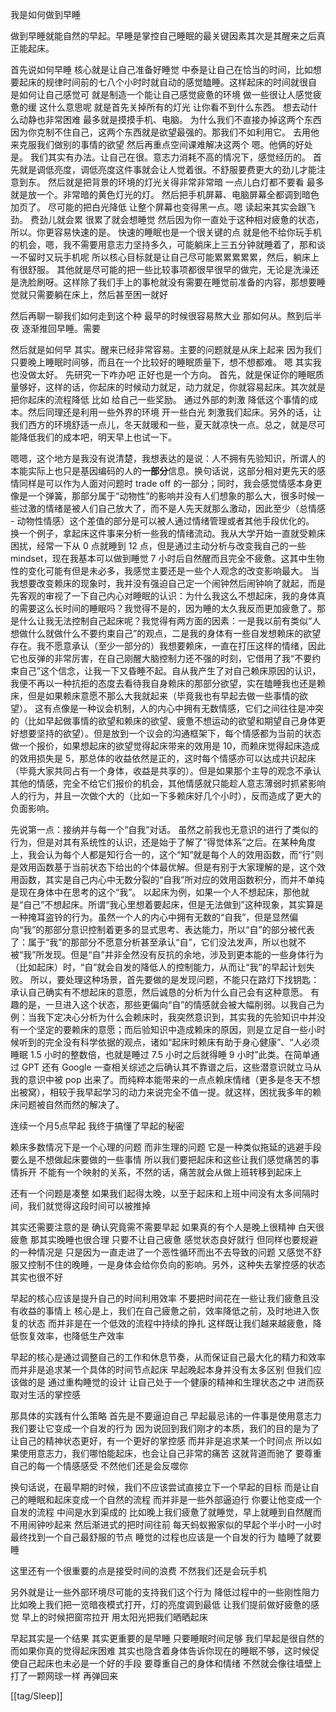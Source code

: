 我是如何做到早睡

做到早睡就能自然的早起。早睡是掌控自己睡眠的最关键因素其次是其醒来之后真正能起床。

首先说如何早睡 核心就是让自己准备好睡觉 中泰是让自己在恰当的时间，比如想要起床的规律时间前的七八个小时时就自动的感觉瞌睡。这样起床的时间就很自
是如何让自己感觉可 就是制造一个能让自己感觉疲惫的环境 做一些很让人感觉疲惫的缓
这什么意思呢 就是首先关掉所有的灯光 让你看不到什么东西。 想去动什么动静也非常困难 最多就是摸摸手机、电脑。 为什么我们不直接办掉这两个东西 因为你克制不住自己，这两个东西就是欲望最强的。那我们不如利用它。 去用他来克服我们做别的事情的欲望 然后再重点空间课难解决这两个
嗯。他俩的好处是。 我们其实有办法。让自己在很。意志力消耗不高的情况下，感觉经历的。 首先就是调低亮度，调低亮度这件事就会让人觉着很。不舒服要费更大的劲儿才能注意到东。 然后就是把背景的环境的灯光关得非常非常暗 一点儿白灯都不要看 最多就是放一个。非常暗的黄色灯光的灯。
然后把手机屏幕、电脑屏幕全都调到暗色加页了。 尽可能的把白光降低 让整个屏幕也变得黑一点。嗯 读起来其实会跟飞劲。 费劲儿就会累 很累了就会想睡觉 然后因为你一直处于这种相对疲惫的状态，所以。你更容易快速的是。
快速的睡眠也是一个很关键的点 就是他不给你玩手机的机会，嗯，我不需要用意志力坚持多久，可能躺床上三五分钟就睡着了，那和谈一不留时又玩手机呢 所以核心目标就是让自己尽可能累累累累累，然后，躺床上有很舒服。 其他就是尽可能的把一些比较事项都很早很早的做完，无论是洗澡还是洗脸刷呀。这样除了我们手上的事枪就没有需要在睡觉前准备的内容，那想要睡觉就只需要躺在床上，然后甚至困一就好

然后再聊一聊我们如何走到这个种 最早的时候很容易熬大业 那如何从。熬到后半夜 逐渐推回早睡。需要

然后就是如何早 其实。醒来已经非常容易。主要的问题就是从床上起来 因为我们只要晚上睡眠时间够，而且在一个比较好的睡眠质量下，想不想都难。
嗯 其实我也没做太好。 先研究一下咋办吧 正好也是一个方向。
首先，就是保证你的睡眠质量够好，这样的话，你起床的时候动力就足，动力就足，你就容易起床。其次就是把你起床的流程降低 比如 给自己一些奖励。 通过外部的刺激 降低这个事情的成本。然后同理还是利用一些外界的环境 开一些白光 刺激我们起床。另外的话，让我们西方的环境舒适一点儿，冬天就暖和一些，夏天就凉快一点。总之，就是尽可能降低我们的成本吧，明天早上也试一下。

嗯嗯，这个地方是我没有说清楚，我想表达的是说：人不拥有先验知识，所谓人的本能实际上也只是基因编码的人的**一部分**信息。换句话说，这部分相对更先天的感情同样是可以作为人面对问题时 trade off 的一部分；同时，我会感觉情感本身更像是一个弹簧，那部分属于“动物性”的影响并没有人们想象的那么大，很多时候一些过激的情绪是被人们自己放大了，而不是人先天就那么激动，因此至少（总情感 - 动物性情感）这个差值的部分是可以被人通过情绪管理或者其他手段优化的。
换一个例子，拿起床这件事来分析一些我的情绪流动。我从大学开始一直就受赖床困扰，经常一下从 0 点就睡到 12 点，但是通过主动分析与改变我自己的一些 mindset，现在我基本可以做到睡觉 7 小时后自然醒而且完全不疲惫。这其中生物性的变化可能有但是未必多，我感觉主要还是一些个人观念的改变影响最大。
当我想要改变赖床的现象时，我并没有强迫自己定一个闹钟然后闹钟响了就起，而是先客观的审视了一下自己内心对睡眠的认识：为什么我这么不想起床，我的身体真的需要这么长时间的睡眠吗？我觉得不是的，因为睡的太久我反而更加疲惫了。那是什么让我无法控制自己起床呢？我觉得有两方面的因素：一是我以前有类似“人想做什么就做什么不要约束自己”的观点，二是我的身体有一些自发想赖床的欲望存在。我不愿意承认（至少一部分的）我想要赖床，一直在打压这样的情绪，因此它也反弹的非常厉害，在自己刚醒大脑控制力还不强的时刻，它借用了我“不要约束自己”这个信念，让我一下又昏睡不起。自从我产生了对自己赖床原因的认识，我便不再以一种抗拒的态度去看待我自身赖床的那部分欲望，实在瞌睡我也还是赖床，但是如果赖床意愿不那么大我就起来（毕竟我也有早起去做一些事情的欲望）。
这有点像是一种议会机制，人的内心中拥有无数情感，它们之间往往是冲突的（比如早起做事情的欲望和赖床的欲望、疲惫不想运动的欲望和期望自己身体更好想要坚持的欲望）。但是放到一个议会的沟通框架下，每个情感都为当前的状态做一个报价，如果想起床的欲望觉得起床带来的效用是 10，而赖床觉得起床造成的效用损失是 5，那总体的收益依然是正的，这时每个情感亦可以达成共识起床（毕竟大家共同占有一个身体，收益是共享的）。但是如果那个主导的观念不承认其他的情感，完全不给它们报价的机会，其他情感就只能趁人意志薄弱时抓紧影响人的行为，并且一次做个大的（比如一下多赖床好几个小时），反而造成了更大的负面影响。


先说第一点：接纳并与每一个“自我”对话。
虽然之前我也无意识的进行了类似的行为，但是对其有系统性的认识，还是始于了解了“得觉体系”之后。在某种角度上，我会认为每个人都是知行合一的，这个“知”就是每个人的效用函数，而“行”则是效用函数基于当前状态下给出的个体最优解。但是有别于大家理解的是，这个效用函数，其实是自己内心中无数分裂的“自我”所对应的效用函数积分，而并不单纯是现在身体中在思考的这个“我”。
以起床为例，如果一个人不想起床，那他就是“自己”不想起床。所谓“我心里想着要起床，但是无法做到”这种现象，其实算是一种掩耳盗铃的行为。虽然一个人的内心中拥有无数的“自我”，但是显然偏向“我”的那部分意识控制着更多的显式思考、表达能力，所以“自”的部分被代表了：属于“我”的那部分不愿意分析甚至承认“自”，它们没法发声，所以也就不被“我”所发现。但是“自”并非全然没有反抗的余地，涉及到更本能的一些身体行为（比如起床）时，“自”就会自发的降低人的控制能力，从而让“我”的早起计划失败。
所以，要处理这种场景，首先要做的是发现问题，不能只在路灯下找钥匙：承认自己确实有不想起床的意愿，然后诚恳的分析为什么自己会有这种意愿。
有趣的是，一旦进入这个状态，那些更偏向“自”的情感就会被大幅削弱。以我自己为例：当我下定决心分析为什么会赖床时，我突然意识到，其实我的先验知识中并没有一个坚定的要赖床的意愿；而后验知识中造成赖床的原因，则是立足自一些小时候听到的完全没有科学依据的观点，诸如“起床时赖床有助于身心健康”、“人必须睡眠 1.5 小时的整数倍，也就是睡过 7.5 小时之后就得睡 9 小时”此类。在简单通过 GPT 还有 Google 一查相关综述之后确认其不靠谱之后，这些潜意识就立马从我的意识中被 pop 出来了。而纯粹本能带来的一点点赖床情绪（更多是冬天不想出被窝），相较于我早起学习的动力来说完全不值一提。就这样，困扰我多年的赖床问题被自然而然的解决了。

连续一个月5点早起 我终于搞懂了早起的秘密

赖床多数情况下是一个心理的问题 而非生理的问题 它是一种类似拖延的逃避手段
要么是不想做起床要做的一些事情
所以我们要把起床和这些让我们感觉痛苦的事情拆开 不能有一个映射的关系，不然的话，痛苦就会从做上班转移到起床上

还有一个问题是凑整 如果我们起得太晚，以至于起床和上班中间没有太多间隔时间，我们就觉得这段时间可以被推掉

其实还需要注意的是 确认究竟需不需要早起 如果真的有个人是晚上很精神 白天很疲惫 那其实晚睡也很合理 只要不让自己疲惫 感觉状态良好就行 但同样也要规避的一种情况是 只是因为一直走进了一个恶性循环而出不去导致的问题 又感觉不舒服又控制不住的晚睡，一是身体会给你负向的影响。另外，这种失去掌控感的状态其实也很不好

早起的核心应该是提升自己的时间利用效率 不要把时间花在一些让我们疲惫且没有收益的事情上 核心是上，我们在自己疲惫之前，效率降低之前，及时地进入恢复的状态 而并非是在一个低效的流程中持续的挣扎 这样既让我们越来越疲惫，降低恢复效率，也降低生产效率

早起的核心是通过调整自己的工作和休息节奏，从而保证自己最大化的精力和效率 而并非是追求某一个具体的时间节点起床
早起晚起本身并没有太多区别 但我们应该做的是 通过重构睡觉的设计 让自己处于一个健康的精神和生理状态之中 进而获取对生活的掌控感

那具体的实践有什么策略
首先是不要逼迫自己 早起最忌讳的一件事是使用意志力 我们要让它变成一个自发的行为 因为说回到我们刚才的本质，我们的目的是为了让自己的精神状态更好，有一个更好的掌控感 而并非是追求某一个时间点
所以如果使用意志力，我们哪怕能起床，也会让自己非常的痛苦 这就背道而驰了
要尊重自己的每一个情感感受 不然他们还是会反噬你

换句话说，在最早期的时候，我们不应该尝试直接立下一个早起的目标 而是让自己的睡眠和起床变成一个自然的流程 而并非是一些外部逼迫行 你要让他变成一个自发的流程 中间是水到渠成的 比如晚上我们疲惫了就睡觉，早上就睡到自然醒而不用闹钟吵起来
然后渐进式的把时间往前 每天蚂蚁搬家似的早起个半小时一小时 最终找到一个自己最舒服的节点 睡觉的过程也应该是一个自发的行为 瞌睡了就要睡

这里还有一个很重要的点是接受时间的浪费 不然我们还是会玩手机

另外就是让一些外部环境尽可能的支持我们这个行为 降低过程中的一些刚性阻力 比如晚上我们把一览暗夜模式打开，灯的亮度调到最低 让我们提前做好疲惫的感觉 早上的时候把窗帘拉开 用太阳光把我们晒晒起床

早起其实是一个结果 其实更重要的是早睡 只要睡眠时间足够 我们早起是很自然的 而如果你真的觉得起床困难 其实也隐含着身体告诉你现在的睡眠不够，这时候促使自己起床也未必是一个好的手段 要尊重自己的身体和情绪 不然就会像往墙壁上打了一颗网球一样 再弹回来

[[tag/Sleep]]